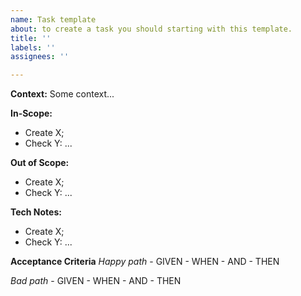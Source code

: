```yaml
---
name: Task template
about: to create a task you should starting with this template.
title: ''
labels: ''
assignees: ''

---
```


**Context:**
Some context...


**In-Scope:**
- Create X;
- Check Y:
   ...


**Out of Scope:**
- Create X;
- Check Y:
   ...

**Tech Notes:**
- Create X;
- Check Y:
   ...


**Acceptance Criteria**
*Happy path*
     - GIVEN
     - WHEN 
     - AND 
     - THEN

*Bad path*
     - GIVEN 
     - WHEN 
     - AND 
     - THEN
